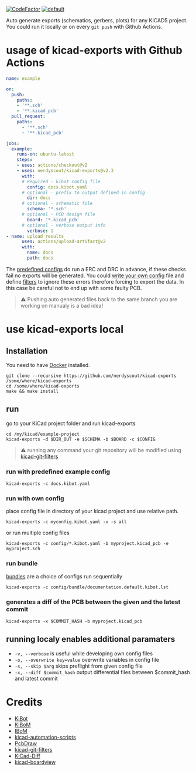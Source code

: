 [![CodeFactor](https://www.codefactor.io/repository/github/nerdyscout/kicad-exports/badge)](https://www.codefactor.io/repository/github/nerdyscout/kicad-exports)
[![default](https://github.com/nerdyscout/kicad-exports/workflows/default/badge.svg)](https://github.com/nerdyscout/kicad-exports/actions?query=workflow%3Adefault)

Auto generate exports (schematics, gerbers, plots) for any KiCAD5 project.
You could run it locally or on every `git push` with Github Actions.

# usage of kicad-exports with Github Actions
```yaml
name: example

on:
  push:
    paths:
    - '**.sch'
    - '**.kicad_pcb'
  pull_request:
    paths:
      - '**.sch'
      - '**.kicad_pcb'

jobs:
  example:
    runs-on: ubuntu-latest
    steps:
    - uses: actions/checkout@v2
    - uses: nerdyscout/kicad-exports@v2.3
      with:
      # Required - kibot config file
        config: docs.kibot.yaml
      # optional - prefix to output defined in config
        dir: docs
      # optional - schematic file
        schema: '*.sch'
      # optional - PCB design file
        board: '*.kicad_pcb'
      # optional - verbose output info
        verbose: 1
- name: upload results
      uses: actions/upload-artifact@v2
      with:
        name: docs
        path: docs
```
The [predefined configs](/config) do run a ERC and DRC in advance, if these checks fail no exports will be generated. You could [write your own config](https://github.com/INTI-CMNB/kibot/tree/v0.8.0#the-configuration-file) file and define [filters](https://github.com/INTI-CMNB/kibot#filtering-drcerc-errors) to ignore these errors therefore forcing to export the data. In this case be careful not to end up with some faulty PCB.

> :warning: Pushing auto generated files back to the same branch you are working on manualy is a bad idea!

# use kicad-exports local 
## Installation
You need to have [Docker](https://www.docker.com/) installed.
```
git clone --recursive https://github.com/nerdyscout/kicad-exports /some/where/kicad-exports
cd /some/where/kicad-exports
make && make install
```

## run
go to your KiCad project folder and run kicad-exports
```
cd /my/kicad/example-project
kicad-exports -d $DIR_OUT -e $SCHEMA -b $BOARD -c $CONFIG 
```

> :warning: running any command your git repository will be modified using [kicad-git-filters](https://github.com/INTI-CMNB/kicad-git-filters/tree/v1.0.1)

### run with predefined example config
```
kicad-exports -c docs.kibot.yaml 
```

### run with own config
place config file in directory of your kicad project and use relative path.
```
kicad-exports -c myconfig.kibot.yaml -v -s all
```
or run multiple config files
```
kicad-exports -c config/*.kibot.yaml -b myproject.kicad_pcb -e myproject.sch
```

### run bundle
[bundles](config/bundle) are a choice of configs run sequentially
```
kicad-exports -c config/bundle/documentation.default.kibot.lst
```

### generates a diff of the PCB between the given and the latest commit
```
kicad-exports -x $COMMIT_HASH -b myproject.kicad_pcb
```

## running localy enables additional paramaters
- `-v, --verbose` is useful while developing own config files
- `-o, --overwrite key=value` overwrite variables in config file
- `-s, --skip $arg` skips preflight from given config file 
- `-x, --diff $commit_hash` output differential files between $commit_hash and latest commit

# Credits
- [KiBot](https://github.com/INTI-CMNB/kibot)
- [KiBoM](https://github.com/SchrodingersGat/KiBoM)
- [IBoM](https://github.com/openscopeproject/InteractiveHtmlBom/wiki/Usage)
- [kicad-automation-scripts](https://github.com/INTI-CMNB/kicad-automation-scripts)
- [PcbDraw](https://github.com/yaqwsx/PcbDraw)
- [kicad-git-filters](https://github.com/INTI-CMNB/kicad-git-filters)
- [KiCad-Diff](https://github.com/Gasman2014/KiCad-Diff)
- [kicad-boardview](https://github.com/whitequark/kicad-boardview)
